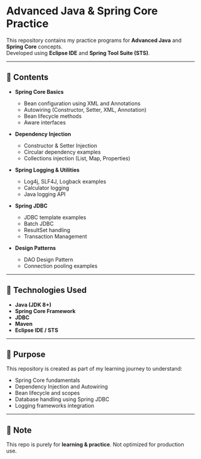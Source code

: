 # Advanced Java & Spring Core Practice

This repository contains my practice programs for **Advanced Java** and **Spring Core** concepts.  
Developed using **Eclipse IDE** and **Spring Tool Suite (STS)**.

---

## 📂 Contents
- **Spring Core Basics**
  - Bean configuration using XML and Annotations
  - Autowiring (Constructor, Setter, XML, Annotation)
  - Bean lifecycle methods
  - Aware interfaces

- **Dependency Injection**
  - Constructor & Setter Injection
  - Circular dependency examples
  - Collections injection (List, Map, Properties)

- **Spring Logging & Utilities**
  - Log4j, SLF4J, Logback examples
  - Calculator logging
  - Java logging API

- **Spring JDBC**
  - JDBC template examples
  - Batch JDBC
  - ResultSet handling
  - Transaction Management

- **Design Patterns**
  - DAO Design Pattern
  - Connection pooling examples

---

## 🚀 Technologies Used
- **Java (JDK 8+)**
- **Spring Core Framework**
- **JDBC**
- **Maven**
- **Eclipse IDE / STS**

---

## 🎯 Purpose
This repository is created as part of my learning journey to understand:
- Spring Core fundamentals
- Dependency Injection and Autowiring
- Bean lifecycle and scopes
- Database handling using Spring JDBC
- Logging frameworks integration

---

## 📝 Note
This repo is purely for **learning & practice**. Not optimized for production use.
